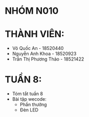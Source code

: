 # NHÓM N010
# THÀNH VIÊN:
  - Võ Quốc An - 18520440
  - Nguyễn Anh Khoa - 18520923
  - Trần Thị Phương Thảo - 18521422

# TUẦN 8:       
  - Tóm tắt tuần 8      
  - Bài tập wecode:    
    - Phần thưởng          
    - Đèn LED       
